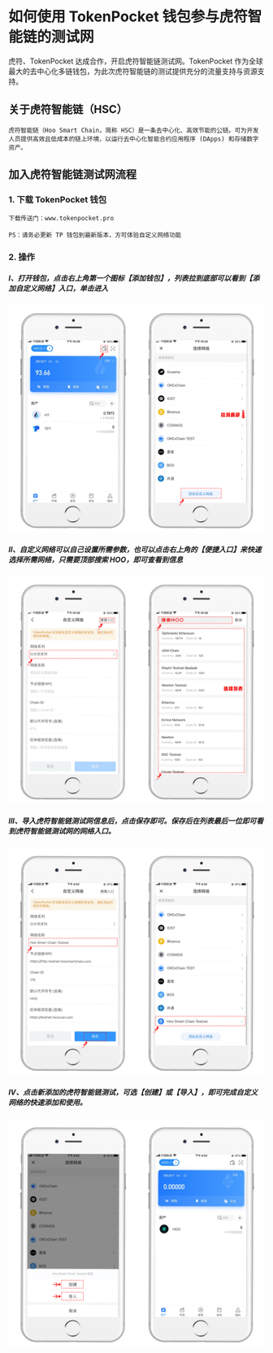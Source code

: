 # 如何使用 TokenPocket 钱包参与虎符智能链的测试网

虎符、TokenPocket 达成合作，开启虎符智能链测试网。TokenPocket 作为全球最大的去中心化多链钱包，为此次虎符智能链的测试提供充分的流量支持与资源支持。

## 关于虎符智能链（HSC）
    虎符智能链（Hoo Smart Chain，简称 HSC）是一条去中心化、高效节能的公链。可为开发人员提供高效且低成本的链上环境，以运行去中心化智能合约应用程序 (DApps) 和存储数字资产。

<!-- ## 测试网
    名称：HSC TESTNET(HSC 测试网)
    节点链接 RPC：https://http-testnet.hoosmartchain.com
    Chain ID：170
    默认代币符号（选填）：HOO
    区块链浏览器（选填）：https://testnet.hscscan.com -->

## 加入虎符智能链测试网流程

### 1. 下载 TokenPocket 钱包
    下载传送门：www.tokenpocket.pro

    PS：请务必更新 TP 钱包到最新版本，方可体验自定义网络功能

### 2. 操作
##### I、打开钱包，点击右上角第一个图标【添加钱包】，列表拉到底部可以看到【添加自定义网络】入口，单击进入
<img src="./images/manual_step_1.png" style="zoom:50%"><br>

##### II、自定义网络可以自己设置所需参数，也可以点击右上角的【便捷入口】来快速选择所需网络，只需要顶部搜索 HOO，即可查看到信息
<img src="./images/manual_step_2.png" style="zoom:50%"><br>

##### III、导入虎符智能链测试网信息后，点击保存即可。保存后在列表最后一位即可看到虎符智能链测试网的网络入口。
<img src="./images/manual_step_3.png" style="zoom:50%"><br>

##### IV、点击新添加的虎符智能链测试，可选【创建】或【导入】，即可完成自定义网络的快速添加和使用。
<img src="./images/manual_step_4.png" style="zoom:50%"><br>